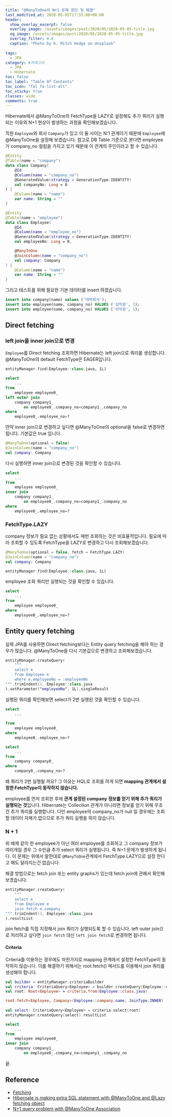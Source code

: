 ```yaml
---
title: "@ManyToOne의 N+1 문제 원인 및 해결"
last_modified_at: 2020-05-05T17:55:00+00:00
header:
  show_overlay_excerpt: false
  overlay_image: /assets/images/post/2020/05/2020-05-05-title.jpg
  og_image: /assets/images/post/2020/05/2020-05-05-title.jpg
  overlay_filter: 0.6
  caption: "Photo by K. Mitch Hodge on Unsplash"
  
tags:
  - JPA
category: #카테고리
  - JPA
  - Hibernate
toc: false
toc_label: "Table Of Contents"
toc_icon: "fal fa-list-alt"
toc_sticky: true
classes: wide
comments: true
---
```



Hibernate에서 @ManyToOne의 FetchType을 LAZY로 설정해도 추가 쿼리가 실행되는 이유와 N+1 현상이 발생하는 과정을 확인해보겠습니다.

직원 `Employee`와 회사 `Company`가 있고 이 둘 사이는 N:1 관계이기 때문에 `Employee`에 @ManyToOne을 설정해 보겠습니다.  참고로 DB Table 기준으로 본다면 employee가 company_no 컬럼을 가지고 있기 때문에 이 관계의 주인이라고 할 수 있습니다. 
```kotlin
@Entity
@Table(name = "company")
data class Company(
    @Id
    @Column(name = "company_no")
    @GeneratedValue(strategy = GenerationType.IDENTITY)
    val companyNo: Long = 0
) {
    @Column(name = "name")
    var name: String = ""
}
```
```kotlin
@Entity
@Table(name = "employee")
data class Employee(
    @Id
    @Column(name = "employee_no")
    @GeneratedValue(strategy = GenerationType.IDENTITY)
    val employeeNo: Long = 0,

    @ManyToOne
    @JoinColumn(name = "company_no")
    val company: Company
) {
    @Column(name = "name")
    var name: String = ""
}
```
그리고 테스트를 위해 필요한 기본 데이터를 insert 하겠습니다.
```sql
insert into company(name) values ('대박회사');  
insert into employee(name, company_no) VALUES ('김직원', 1);  
insert into employee(name, company_no) VALUES ('이직원', 1);
```

## Direct fetching
### left join을 inner join으로 변경
`Employee`를 Direct fetching 조회하면 Hibernate는 left  join으로 쿼리를 생성합니다. @ManyToOne의 default FetchType은 EAGER입니다.

```kotlin
entityManager.find(Employee::class.java, 1L)
```
```sql
select
    ...
from
    employee employee0_ 
left outer join
    company company1_ 
        on employee0_.company_no=company1_.company_no 
where
    employee0_.employee_no=?
```
먄약 inner join으로 변경하고 싶다면 @ManyToOne의 optional을 false로 변경하면 됩니다. 기본값은 true 입니다.
```kotlin
@ManyToOne(optional = false)
@JoinColumn(name = "company_no")
val company: Company
```
다시 실행하면 inner join으로 변경된 것을 확인할 수 있습니다.
```sql
select
    ...
from
    employee employee0_ 
inner join
    company company1_ 
        on employee0_.company_no=company1_.company_no 
where
    employee0_.employee_no=?
```

### FetchType.LAZY
company 정보가 필요 없는 상황에서도 매번 조회하는 것은 비효율적입니다. 필요에 따라 조회할 수 있도록 FetchType을 LAZY로 변경하고 다시 조회해보겠습니다.
```kotlin
@ManyToOne(optional = false, fetch = FetchType.LAZY)  
@JoinColumn(name = "company_no")  
val company: Company
```

```kotlin
entityManager.find(Employee::class.java, 1L)
```

employee 조회 쿼리만 실행되는 것을 확인할 수 있습니다.
```sql
select
    ...
from
    employee employee0_ 
where
    employee0_.employee_no=?
```

## Entity query fetching

실제 JPA를 사용하면 Direct fetching보다는 Entity query fetching을 해야 하는 경우가 많습니다. @ManyToOne을 다시 기본값으로 변경하고 조회해보겠습니다.

```kotlin
entityManager.createQuery(
    """
    select e
    from Employee e
    where e.employeeNo = :employeeNo
""".trimIndent(), Employee::class.java
).setParameter("employeeNo", 1L).singleResult
```
실행된 쿼리를 확인해보면 select가 2번 실행된 것을 확인할 수 있습니다.
```sql
select
    ...
    
from
    employee employee0_ 
where
    employee0_.employee_no=?

select
    ...
from
    company company0_ 
where
    company0_.company_no=?
```
왜 쿼리가 2번 실행될 까요? 그 이유는 HQL로 조회를 하게 되면 **mapping 관계에서 설정한 FetchType이 동작하지 않습니다.** 

employee를 먼저 조회한 후에 **관계 설정된 company 정보를 얻기 위해 추가 쿼리가 실행되는 것**입니다. Hibernate는 Collection 관계가 아니라면 정보를 얻기 위해 무조건 추가 쿼리를 실행합니다. 다만 employee의 company_no가 null 일 경우에는 조회할 데이터 자체가 없으므로 추가 쿼리 실행을 하지 않습니다.

### N + 1
위 예제 같이 한 employee가 아닌 여러 employee를 조회하고 그 company 정보가 여러개일 경우 그 수만큼 추가 select 쿼리가 실행됩니다. 즉 N+1 문제가 발생하게 됩니다.  이 문제는 위에서 말한대로 `@ManyToOne`관계에서 FetchType.LAZY으로 설정 한다고 해도 달라지는건 없습니다.  

해결 방법으로는 fetch join 또는 entity graphs가 있는데 fetch join에 관해서 확인해보겠습니다. 

```kotlin
entityManager.createQuery(
    """
    select e
    from Employee e
    join fetch e.company
""".trimIndent(), Employee::class.java
).resultList
```
join fetch를 직접 지정해서 join 쿼리가 실행되도록 할 수 있습니다. left outer join으로 처리하고 싶다면 `join fetch` 대신 `left join fetch`로 변경하면 됩니다.

#### Criteria

Criteria를 이용하는 경우에도 마찬가지로  mapping 관계에서 설정한 FetchType이 동작하지 않습니다. 이를 해결하기 위해서는 root.fetch() 메서드를 이용해서 join 쿼리를 생성해야 합니다.

```kotlin
val builder = entityManager.criteriaBuilder  
val criteria: CriteriaQuery<Employee> = builder.createQuery(Employee::class.java)  
val root: Root<Employee> = criteria.from(Employee::class.java)  

root.fetch<Employee, Company>(Employee::company.name, JoinType.INNER)  
  
val select: CriteriaQuery<Employee> = criteria.select(root)  
entityManager.createQuery(select).resultList
```

```sql
select
    ...
from
    employee employee0_ 
inner join
    company company1_ 
        on employee0_.company_no=company1_.company_no
```

끝.

## Reference
- [Fetching](https://docs.jboss.org/hibernate/orm/5.4/userguide/html_single/Hibernate_User_Guide.html#fetching)
- [Hibernate is making extra SQL statement with @ManyToOne and @Lazy fetching object](https://stackoverflow.com/questions/59849508/hibernate-is-making-extra-sql-statement-with-manytoone-and-lazy-fetching-objec)
- [N+1 query problem with @ManyToOne Association](https://discourse.hibernate.org/t/n-1-query-problem-with-manytoone-association/1293)